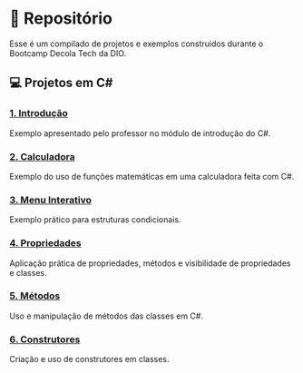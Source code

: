 # 📁 Repositório
Esse é um compilado de projetos e exemplos construídos durante o Bootcamp Decola Tech da DIO.


## 💻 Projetos em C#

### [1. Introdução](./introducao)

Exemplo apresentado pelo professor no módulo de introdução do C#.


### [2. Calculadora](./calculadora)

Exemplo do uso de funções matemáticas em uma calculadora feita com C#.


### [3. Menu Interativo](./menu-interativo)

Exemplo prático para estruturas condicionais.


### [4. Propriedades](./exemplo-propriedades)

Aplicação prática de propriedades, métodos e visibilidade de propriedades e classes.


### [5. Métodos](./exemplo-metodos)
Uso e manipulação de métodos das classes em C#.


### [6. Construtores](./exemplo-construtores)
Criação e uso de construtores em classes.